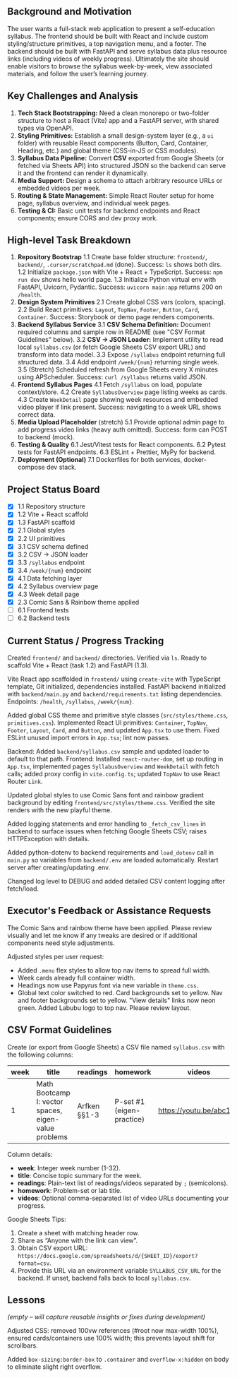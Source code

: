 ## Background and Motivation

The user wants a full-stack web application to present a self-education syllabus. The frontend should be built with React and include custom styling/structure primitives, a top navigation menu, and a footer. The backend should be built with FastAPI and serve syllabus data plus resource links (including videos of weekly progress). Ultimately the site should enable visitors to browse the syllabus week-by-week, view associated materials, and follow the user’s learning journey.

## Key Challenges and Analysis

1. **Tech Stack Bootstrapping:** Need a clean monorepo or two-folder structure to host a React (Vite) app and a FastAPI server, with shared types via OpenAPI.
2. **Styling Primitives:** Establish a small design-system layer (e.g., a `ui` folder) with reusable React components (Button, Card, Container, Heading, etc.) and global theme (CSS-in-JS or CSS modules).
3. **Syllabus Data Pipeline:** Convert **CSV** exported from Google Sheets (or fetched via Sheets API) into structured JSON so the backend can serve it and the frontend can render it dynamically.
4. **Media Support:** Design a schema to attach arbitrary resource URLs or embedded videos per week.
5. **Routing & State Management:** Simple React Router setup for home page, syllabus overview, and individual week pages.
6. **Testing & CI:** Basic unit tests for backend endpoints and React components; ensure CORS and dev proxy work.

## High-level Task Breakdown

1. **Repository Bootstrap**
   1.1 Create base folder structure: `frontend/`, `backend/`, `.cursor/scratchpad.md` (done). Success: `ls` shows both dirs.
   1.2 Initialize `package.json` with Vite + React + TypeScript. Success: `npm run dev` shows hello world page.
   1.3 Initialize Python virtual env with FastAPI, Uvicorn, Pydantic. Success: `uvicorn main:app` returns 200 on `/health`.
2. **Design System Primitives**
   2.1 Create global CSS vars (colors, spacing).
   2.2 Build React primitives: `Layout`, `TopNav`, `Footer`, `Button`, `Card`, `Container`. Success: Storybook or demo page renders components.
3. **Backend Syllabus Service**
   3.1 **CSV Schema Definition:** Document required columns and sample row in README (see "CSV Format Guidelines" below).
   3.2 **CSV → JSON Loader:** Implement utility to read local `syllabus.csv` (or fetch Google Sheets CSV export URL) and transform into data model.
   3.3 Expose `/syllabus` endpoint returning full structured data.
   3.4 Add endpoint `/week/{num}` returning single week.
   3.5 (Stretch) Scheduled refresh from Google Sheets every X minutes using APScheduler.
   Success: `curl /syllabus` returns valid JSON.
4. **Frontend Syllabus Pages**
   4.1 Fetch `/syllabus` on load, populate context/store.
   4.2 Create `SyllabusOverview` page listing weeks as cards.
   4.3 Create `WeekDetail` page showing week resources and embedded video player if link present.
   Success: navigating to a week URL shows correct data.
5. **Media Upload Placeholder** (stretch)
   5.1 Provide optional admin page to add progress video links (heavy auth omitted). Success: form can POST to backend (mock).
6. **Testing & Quality**
   6.1 Jest/Vitest tests for React components.
   6.2 Pytest tests for FastAPI endpoints.
   6.3 ESLint + Prettier, MyPy for backend.
7. **Deployment (Optional)**
   7.1 Dockerfiles for both services, docker-compose dev stack.

## Project Status Board

- [x] 1.1 Repository structure
- [x] 1.2 Vite + React scaffold
- [x] 1.3 FastAPI scaffold
- [x] 2.1 Global styles
- [x] 2.2 UI primitives
- [x] 3.1 CSV schema defined
- [x] 3.2 CSV → JSON loader
- [x] 3.3 `/syllabus` endpoint
- [x] 3.4 `/week/{num}` endpoint
- [x] 4.1 Data fetching layer
- [x] 4.2 Syllabus overview page
- [x] 4.3 Week detail page
- [x] 2.3 Comic Sans & Rainbow theme applied
- [ ] 6.1 Frontend tests
- [ ] 6.2 Backend tests

## Current Status / Progress Tracking

Created `frontend/` and `backend/` directories. Verified via `ls`. Ready to scaffold Vite + React (task 1.2) and FastAPI (1.3).

Vite React app scaffolded in `frontend/` using `create-vite` with TypeScript template, Git initialized, dependencies installed.
FastAPI backend initialized with `backend/main.py` and `backend/requirements.txt` listing dependencies. Endpoints: `/health`, `/syllabus`, `/week/{num}`.

Added global CSS theme and primitive style classes (`src/styles/theme.css`, `primitives.css`). Implemented React UI primitives: `Container`, `TopNav`, `Footer`, `Layout`, `Card`, and `Button`, and updated `App.tsx` to use them.
Fixed ESLint unused import errors in `App.tsx`; lint now passes.

Backend: Added `backend/syllabus.csv` sample and updated loader to default to that path.
Frontend: Installed `react-router-dom`, set up routing in `App.tsx`, implemented pages `SyllabusOverview` and `WeekDetail` with fetch calls; added proxy config in `vite.config.ts`; updated `TopNav` to use React Router `Link`.

Updated global styles to use Comic Sans font and rainbow gradient background by editing `frontend/src/styles/theme.css`. Verified the site renders with the new playful theme.

Added logging statements and error handling to `_fetch_csv_lines` in backend to surface issues when fetching Google Sheets CSV; raises HTTPException with details.

Added python-dotenv to backend requirements and `load_dotenv` call in `main.py` so variables from `backend/.env` are loaded automatically. Restart server after creating/updating .env.

Changed log level to DEBUG and added detailed CSV content logging after fetch/load.

## Executor's Feedback or Assistance Requests

The Comic Sans and rainbow theme have been applied. Please review visually and let me know if any tweaks are desired or if additional components need style adjustments.

Adjusted styles per user request:

- Added `.menu` flex styles to allow top nav items to spread full width.
- Week cards already full container width.
- Headings now use Papyrus font via new variable in `theme.css`.
- Global text color switched to red. Card backgrounds set to yellow. Nav and footer backgrounds set to yellow. "View details" links now neon green. Added Labubu logo to top nav.
  Please review layout.

## CSV Format Guidelines

Create (or export from Google Sheets) a CSV file named `syllabus.csv` with the following columns:

| week | title                                                | readings     | homework                  | videos                  |
| ---- | ---------------------------------------------------- | ------------ | ------------------------- | ----------------------- |
| 1    | Math Bootcamp I: vector spaces, eigen-value problems | Arfken §§1-3 | P-set #1 (eigen-practice) | https://youtu.be/abc123 |

Column details:

- **week**: Integer week number (1-32).
- **title**: Concise topic summary for the week.
- **readings**: Plain-text list of readings/videos separated by `;` (semicolons).
- **homework**: Problem-set or lab title.
- **videos**: Optional comma-separated list of video URLs documenting your progress.

Google Sheets Tips:

1. Create a sheet with matching header row.
2. Share as “Anyone with the link can view”.
3. Obtain CSV export URL: `https://docs.google.com/spreadsheets/d/{SHEET_ID}/export?format=csv`.
4. Provide this URL via an environment variable `SYLLABUS_CSV_URL` for the backend. If unset, backend falls back to local `syllabus.csv`.

## Lessons

_(empty – will capture reusable insights or fixes during development)_

Adjusted CSS: removed 100vw references (#root now max-width 100%), ensured cards/containers use 100% width; this prevents layout shift for scrollbars.

Added `box-sizing:border-box` to `.container` and `overflow-x:hidden` on body to eliminate slight right overflow.
